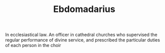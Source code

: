 ---
title: Ebdomadarius
letter: E
permalink: "/definitions/bld-ebdomadarius.html"
body: In ecclesiastical law. An officer in cathedral churches who supervised the regular
  performance of divine service, and prescribed the particular duties of each person
  in the choir
published_at: '2018-07-07'
source: Black's Law Dictionary 2nd Ed (1910)
layout: post
---